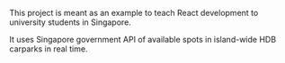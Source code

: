 This project is meant as an example to teach React development to university students in Singapore.

It uses Singapore government API of available spots in island-wide HDB carparks in real time.
